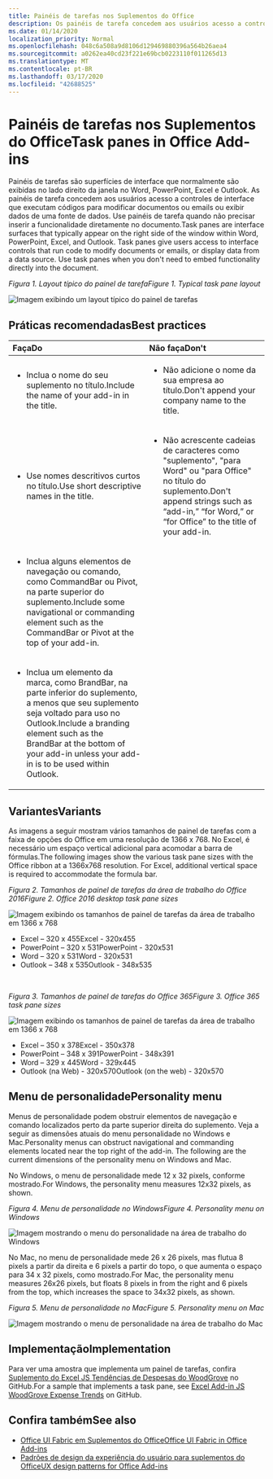 ```yaml
---
title: Painéis de tarefas nos Suplementos do Office
description: Os painéis de tarefa concedem aos usuários acesso a controles de interface que executam códigos para modificar documentos ou emails ou exibir dados de uma fonte de dados.
ms.date: 01/14/2020
localization_priority: Normal
ms.openlocfilehash: 048c6a508a9d8106d129469880396a564b26aea4
ms.sourcegitcommit: a0262ea40cd23f221e69bcb0223110f011265d13
ms.translationtype: MT
ms.contentlocale: pt-BR
ms.lasthandoff: 03/17/2020
ms.locfileid: "42688525"
---
```

# <a name="task-panes-in-office-add-ins"></a><span data-ttu-id="5c93d-103">Painéis de tarefas nos Suplementos do Office</span><span class="sxs-lookup"><span data-stu-id="5c93d-103">Task panes in Office Add-ins</span></span>
 
<span data-ttu-id="5c93d-p101">Painéis de tarefas são superfícies de interface que normalmente são exibidas no lado direito da janela no Word, PowerPoint, Excel e Outlook. As painéis de tarefa concedem aos usuários acesso a controles de interface que executam códigos para modificar documentos ou emails ou exibir dados de uma fonte de dados. Use painéis de tarefa quando não precisar inserir a funcionalidade diretamente no documento.</span><span class="sxs-lookup"><span data-stu-id="5c93d-p101">Task panes are interface surfaces that typically appear on the right side of the window within Word, PowerPoint, Excel, and Outlook. Task panes give users access to interface controls that run code to modify documents or emails, or display data from a data source. Use task panes when you don't need to embed functionality directly into the document.</span></span>

<span data-ttu-id="5c93d-107">*Figura 1. Layout típico do painel de tarefa*</span><span class="sxs-lookup"><span data-stu-id="5c93d-107">*Figure 1. Typical task pane layout*</span></span>

![Imagem exibindo um layout típico do painel de tarefas](../images/overview-with-app-task-pane.png)

## <a name="best-practices"></a><span data-ttu-id="5c93d-109">Práticas recomendadas</span><span class="sxs-lookup"><span data-stu-id="5c93d-109">Best practices</span></span>

|<span data-ttu-id="5c93d-110">**Faça**</span><span class="sxs-lookup"><span data-stu-id="5c93d-110">**Do**</span></span>|<span data-ttu-id="5c93d-111">**Não faça**</span><span class="sxs-lookup"><span data-stu-id="5c93d-111">**Don't**</span></span>|
|:-----|:--------|
|<ul><li><span data-ttu-id="5c93d-112">Inclua o nome do seu suplemento no título.</span><span class="sxs-lookup"><span data-stu-id="5c93d-112">Include the name of your add-in in the title.</span></span></li></ul>|<ul><li><span data-ttu-id="5c93d-113">Não adicione o nome da sua empresa ao título.</span><span class="sxs-lookup"><span data-stu-id="5c93d-113">Don't append your company name to the title.</span></span></li></ul>|
|<ul><li><span data-ttu-id="5c93d-114">Use nomes descritivos curtos no título.</span><span class="sxs-lookup"><span data-stu-id="5c93d-114">Use short descriptive names in the title.</span></span></li></ul>|<ul><li><span data-ttu-id="5c93d-115">Não acrescente cadeias de caracteres como "suplemento", "para Word" ou "para Office" no título do suplemento.</span><span class="sxs-lookup"><span data-stu-id="5c93d-115">Don't append strings such as “add-in,” “for Word,” or “for Office” to the title of your add-in.</span></span></li></ul>|
|<ul><li><span data-ttu-id="5c93d-116">Inclua alguns elementos de navegação ou comando, como CommandBar ou Pivot, na parte superior do suplemento.</span><span class="sxs-lookup"><span data-stu-id="5c93d-116">Include some navigational or commanding element such as the CommandBar or Pivot at the top of your add-in.</span></span></li></ul>||
|<ul><li><span data-ttu-id="5c93d-117">Inclua um elemento da marca, como BrandBar, na parte inferior do suplemento, a menos que seu suplemento seja voltado para uso no Outlook.</span><span class="sxs-lookup"><span data-stu-id="5c93d-117">Include a branding element such as the BrandBar at the bottom of your add-in unless your add-in is to be used within Outlook.</span></span></li></ul>||


## <a name="variants"></a><span data-ttu-id="5c93d-118">Variantes</span><span class="sxs-lookup"><span data-stu-id="5c93d-118">Variants</span></span>

<span data-ttu-id="5c93d-p102">As imagens a seguir mostram vários tamanhos de painel de tarefas com a faixa de opções do Office em uma resolução de 1366 x 768. No Excel, é necessário um espaço vertical adicional para acomodar a barra de fórmulas.</span><span class="sxs-lookup"><span data-stu-id="5c93d-p102">The following images show the various task pane sizes with the Office ribbon at a 1366x768 resolution. For Excel, additional vertical space is required to accommodate the formula bar.</span></span>  

<span data-ttu-id="5c93d-121">*Figura 2. Tamanhos de painel de tarefas da área de trabalho do Office 2016*</span><span class="sxs-lookup"><span data-stu-id="5c93d-121">*Figure 2. Office 2016 desktop task pane sizes*</span></span>

![Imagem exibindo os tamanhos de painel de tarefas da área de trabalho em 1366 x 768](../images/office-2016-taskpane-sizes.png)

- <span data-ttu-id="5c93d-123">Excel – 320 x 455</span><span class="sxs-lookup"><span data-stu-id="5c93d-123">Excel - 320x455</span></span>
- <span data-ttu-id="5c93d-124">PowerPoint – 320 x 531</span><span class="sxs-lookup"><span data-stu-id="5c93d-124">PowerPoint - 320x531</span></span>
- <span data-ttu-id="5c93d-125">Word – 320 x 531</span><span class="sxs-lookup"><span data-stu-id="5c93d-125">Word - 320x531</span></span>
- <span data-ttu-id="5c93d-126">Outlook – 348 x 535</span><span class="sxs-lookup"><span data-stu-id="5c93d-126">Outlook - 348x535</span></span>

<br/>

<span data-ttu-id="5c93d-127">*Figura 3. Tamanhos de painel de tarefas do Office 365*</span><span class="sxs-lookup"><span data-stu-id="5c93d-127">*Figure 3. Office 365 task pane sizes*</span></span>

![Imagem exibindo os tamanhos de painel de tarefas da área de trabalho em 1366 x 768](../images/office-365-taskpane-sizes.png)

- <span data-ttu-id="5c93d-129">Excel – 350 x 378</span><span class="sxs-lookup"><span data-stu-id="5c93d-129">Excel - 350x378</span></span>
- <span data-ttu-id="5c93d-130">PowerPoint – 348 x 391</span><span class="sxs-lookup"><span data-stu-id="5c93d-130">PowerPoint - 348x391</span></span>
- <span data-ttu-id="5c93d-131">Word – 329 x 445</span><span class="sxs-lookup"><span data-stu-id="5c93d-131">Word - 329x445</span></span>
- <span data-ttu-id="5c93d-132">Outlook (na Web) - 320x570</span><span class="sxs-lookup"><span data-stu-id="5c93d-132">Outlook (on the web) - 320x570</span></span>

## <a name="personality-menu"></a><span data-ttu-id="5c93d-133">Menu de personalidade</span><span class="sxs-lookup"><span data-stu-id="5c93d-133">Personality menu</span></span>

<span data-ttu-id="5c93d-p103">Menus de personalidade podem obstruir elementos de navegação e comando localizados perto da parte superior direita do suplemento. Veja a seguir as dimensões atuais do menu personalidade no Windows e Mac.</span><span class="sxs-lookup"><span data-stu-id="5c93d-p103">Personality menus can obstruct navigational and commanding elements located near the top right of the add-in. The following are the current dimensions of the personality menu on Windows and Mac.</span></span>

<span data-ttu-id="5c93d-136">No Windows, o menu de personalidade mede 12 x 32 pixels, conforme mostrado.</span><span class="sxs-lookup"><span data-stu-id="5c93d-136">For Windows, the personality menu measures 12x32 pixels, as shown.</span></span>

<span data-ttu-id="5c93d-137">*Figura 4. Menu de personalidade no Windows*</span><span class="sxs-lookup"><span data-stu-id="5c93d-137">*Figure 4. Personality menu on Windows*</span></span>

![Imagem mostrando o menu do personalidade na área de trabalho do Windows](../images/personality-menu-win.png)

<span data-ttu-id="5c93d-139">No Mac, no menu de personalidade mede 26 x 26 pixels, mas flutua 8 pixels a partir da direita e 6 pixels a partir do topo, o que aumenta o espaço para 34 x 32 pixels, como mostrado.</span><span class="sxs-lookup"><span data-stu-id="5c93d-139">For Mac, the personality menu measures 26x26 pixels, but floats 8 pixels in from the right and 6 pixels from the top, which increases the space to 34x32 pixels, as shown.</span></span>

<span data-ttu-id="5c93d-140">*Figura 5. Menu de personalidade no Mac*</span><span class="sxs-lookup"><span data-stu-id="5c93d-140">*Figure 5. Personality menu on Mac*</span></span>

![Imagem mostrando o menu de personalidade na área de trabalho do Mac](../images/personality-menu-mac.png)

## <a name="implementation"></a><span data-ttu-id="5c93d-142">Implementação</span><span class="sxs-lookup"><span data-stu-id="5c93d-142">Implementation</span></span>

<span data-ttu-id="5c93d-143">Para ver uma amostra que implementa um painel de tarefas, confira [Suplemento do Excel JS Tendências de Despesas do WoodGrove](https://github.com/OfficeDev/Excel-Add-in-WoodGrove-Expense-Trends) no GitHub.</span><span class="sxs-lookup"><span data-stu-id="5c93d-143">For a sample that implements a task pane, see [Excel Add-in JS WoodGrove Expense Trends](https://github.com/OfficeDev/Excel-Add-in-WoodGrove-Expense-Trends) on GitHub.</span></span> 


## <a name="see-also"></a><span data-ttu-id="5c93d-144">Confira também</span><span class="sxs-lookup"><span data-stu-id="5c93d-144">See also</span></span>

- [<span data-ttu-id="5c93d-145">Office UI Fabric em Suplementos do Office</span><span class="sxs-lookup"><span data-stu-id="5c93d-145">Office UI Fabric in Office Add-ins</span></span>](office-ui-fabric.md) 
- [<span data-ttu-id="5c93d-146">Padrões de design da experiência do usuário para suplementos do Office</span><span class="sxs-lookup"><span data-stu-id="5c93d-146">UX design patterns for Office Add-ins</span></span>](../design/ux-design-pattern-templates.md)

